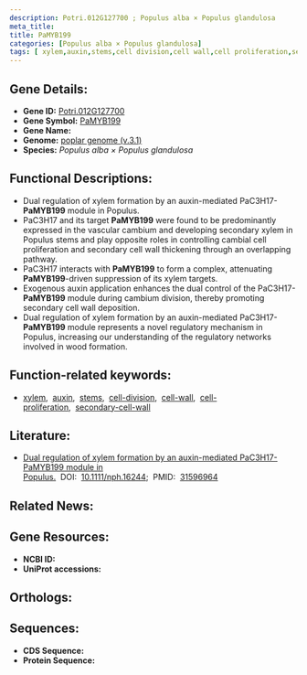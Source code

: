 ```yaml
---
description: Potri.012G127700 ; Populus alba × Populus glandulosa
meta_title:
title: PaMYB199
categories: [Populus alba × Populus glandulosa]
tags: [ xylem,auxin,stems,cell division,cell wall,cell proliferation,secondary cell wall ]
---
```


## Gene Details:
- **Gene ID:** [Potri.012G127700]()
- **Gene Symbol:** <u>PaMYB199</u>
- **Gene Name:** 
- **Genome:** [poplar genome (v.3.1)]()
- **Species:** *Populus alba × Populus glandulosa*

## Functional Descriptions:
   - Dual regulation of xylem formation by an auxin-mediated PaC3H17-**PaMYB199** module in Populus.
   - PaC3H17 and its target **PaMYB199** were found to be predominantly expressed in the vascular cambium and developing secondary xylem in Populus stems and play opposite roles in controlling cambial cell proliferation and secondary cell wall thickening through an overlapping pathway.
   - PaC3H17 interacts with **PaMYB199** to form a complex, attenuating **PaMYB199**-driven suppression of its xylem targets. 
   - Exogenous auxin application enhances the dual control of the PaC3H17-**PaMYB199** module during cambium division, thereby promoting secondary cell wall deposition.
   - Dual regulation of xylem formation by an auxin-mediated PaC3H17-**PaMYB199** module represents a novel regulatory mechanism in Populus, increasing our understanding of the regulatory networks involved in wood formation.

## Function-related keywords:
   - [xylem](/tags/xylem/),&nbsp;&nbsp;[auxin](/tags/auxin/),&nbsp;&nbsp;[stems](/tags/stems/),&nbsp;&nbsp;[cell-division](/tags/cell-division/),&nbsp;&nbsp;[cell-wall](/tags/cell-wall/),&nbsp;&nbsp;[cell-proliferation](/tags/cell-proliferation/),&nbsp;&nbsp;[secondary-cell-wall](/tags/secondary-cell-wall/)

## Literature:
   - [Dual regulation of xylem formation by an auxin-mediated PaC3H17-PaMYB199 module in Populus.](https://doi.org/10.1111/nph.16244)&nbsp;&nbsp;DOI:&nbsp;&nbsp;[10.1111/nph.16244](https://doi.org/10.1111/nph.16244);&nbsp;&nbsp;PMID:&nbsp;&nbsp;[31596964](https://pubmed.ncbi.nlm.nih.gov/31596964/)

## Related News:

## Gene Resources:
- **NCBI ID:**  [](https://www.ncbi.nlm.nih.gov/gene/?term=)
- **UniProt accessions:**  [](https://www.uniprot.org/uniprotkb//entry)

## Orthologs:

## Sequences:
- **CDS Sequence:**
- **Protein Sequence:**
